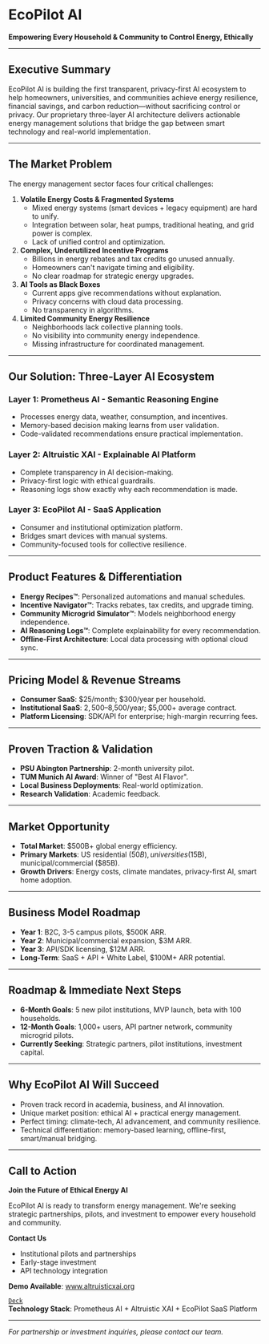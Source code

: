 # EcoPilot AI

**Empowering Every Household & Community to Control Energy, Ethically**

***

## Executive Summary

EcoPilot AI is building the first transparent, privacy-first AI ecosystem to help homeowners, universities, and communities achieve energy resilience, financial savings, and carbon reduction—without sacrificing control or privacy. Our proprietary three-layer AI architecture delivers actionable energy management solutions that bridge the gap between smart technology and real-world implementation.

***

## The Market Problem

The energy management sector faces four critical challenges:

1. **Volatile Energy Costs & Fragmented Systems**
   * Mixed energy systems (smart devices + legacy equipment) are hard to unify.
   * Integration between solar, heat pumps, traditional heating, and grid power is complex.
   * Lack of unified control and optimization.
2. **Complex, Underutilized Incentive Programs**
   * Billions in energy rebates and tax credits go unused annually.
   * Homeowners can't navigate timing and eligibility.
   * No clear roadmap for strategic energy upgrades.
3. **AI Tools as Black Boxes**
   * Current apps give recommendations without explanation.
   * Privacy concerns with cloud data processing.
   * No transparency in algorithms.
4. **Limited Community Energy Resilience**
   * Neighborhoods lack collective planning tools.
   * No visibility into community energy independence.
   * Missing infrastructure for coordinated management.

***

## Our Solution: Three-Layer AI Ecosystem

### Layer 1: Prometheus AI - Semantic Reasoning Engine

* Processes energy data, weather, consumption, and incentives.
* Memory-based decision making learns from user validation.
* Code-validated recommendations ensure practical implementation.

### Layer 2: Altruistic XAI - Explainable AI Platform

* Complete transparency in AI decision-making.
* Privacy-first logic with ethical guardrails.
* Reasoning logs show exactly why each recommendation is made.

### Layer 3: EcoPilot AI - SaaS Application

* Consumer and institutional optimization platform.
* Bridges smart devices with manual systems.
* Community-focused tools for collective resilience.

***

## Product Features & Differentiation

* **Energy Recipes™**: Personalized automations and manual schedules.
* **Incentive Navigator™**: Tracks rebates, tax credits, and upgrade timing.
* **Community Microgrid Simulator™**: Models neighborhood energy independence.
* **AI Reasoning Logs™**: Complete explainability for every recommendation.
* **Offline-First Architecture**: Local data processing with optional cloud sync.

***

## Pricing Model & Revenue Streams

* **Consumer SaaS**: $25/month; $300/year per household.
* **Institutional SaaS**: $2,500–$8,500/year; $5,000+ average contract.
* **Platform Licensing**: SDK/API for enterprise; high-margin recurring fees.

***

## Proven Traction & Validation

* **PSU Abington Partnership**: 2-month university pilot.
* **TUM Munich AI Award**: Winner of "Best AI Flavor".
* **Local Business Deployments**: Real-world optimization.
* **Research Validation**: Academic feedback.

***

## Market Opportunity

* **Total Market**: $500B+ global energy efficiency.
* **Primary Markets**: US residential ($50B), universities ($15B), municipal/commercial ($85B).
* **Growth Drivers**: Energy costs, climate mandates, privacy-first AI, smart home adoption.

***

## Business Model Roadmap

* **Year 1**: B2C, 3-5 campus pilots, $500K ARR.
* **Year 2**: Municipal/commercial expansion, $3M ARR.
* **Year 3**: API/SDK licensing, $12M ARR.
* **Long-Term**: SaaS + API + White Label, $100M+ ARR potential.

***

## Roadmap & Immediate Next Steps

* **6-Month Goals**: 5 new pilot institutions, MVP launch, beta with 100 households.
* **12-Month Goals**: 1,000+ users, API partner network, community microgrid pilots.
* **Currently Seeking**: Strategic partners, pilot institutions, investment capital.

***

## Why EcoPilot AI Will Succeed

* Proven track record in academia, business, and AI innovation.
* Unique market position: ethical AI + practical energy management.
* Perfect timing: climate-tech, AI advancement, and community resilience.
* Technical differentiation: memory-based learning, offline-first, smart/manual bridging.

***

## Call to Action

**Join the Future of Ethical Energy AI**

EcoPilot AI is ready to transform energy management. We're seeking strategic partnerships, pilots, and investment to empower every household and community.

**Contact Us**

* Institutional pilots and partnerships
* Early-stage investment
* API technology integration

**Demo Available**: www.altruisticxai.org

[`Deck`](https://claude.ai/public/artifacts/6b459ba4-2c13-4614-8f6d-9224942fb476)\
**Technology Stack**: Prometheus AI + Altruistic XAI + EcoPilot SaaS Platform

***

_For partnership or investment inquiries, please contact our team._
